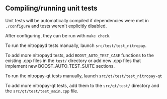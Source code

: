 Compiling/running unit tests
------------------------------------

Unit tests will be automatically compiled if dependencies were met in `./configure`
and tests weren't explicitly disabled.

After configuring, they can be run with `make check`.

To run the nitropayd tests manually, launch `src/test/test_nitropay`.

To add more nitropayd tests, add `BOOST_AUTO_TEST_CASE` functions to the existing
.cpp files in the `test/` directory or add new .cpp files that
implement new BOOST_AUTO_TEST_SUITE sections.

To run the nitropay-qt tests manually, launch `src/qt/test/test_nitropay-qt`

To add more nitropay-qt tests, add them to the `src/qt/test/` directory and
the `src/qt/test/test_main.cpp` file.
